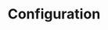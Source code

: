 ---
title: "Configuration"
linkTitle: "Configuration"
no_section_index_title: true
weight: 7
menu:
---